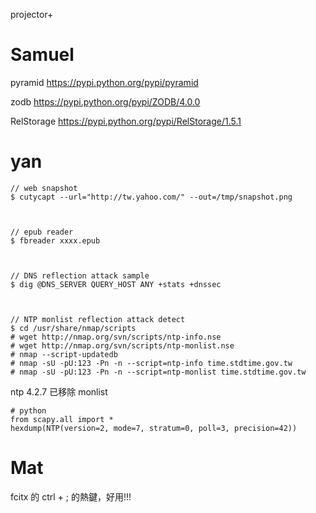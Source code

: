 
projector+



# Samuel

pyramid
<https://pypi.python.org/pypi/pyramid>  

zodb
<https://pypi.python.org/pypi/ZODB/4.0.0>  

RelStorage
<https://pypi.python.org/pypi/RelStorage/1.5.1>  


# yan


    // web snapshot
    $ cutycapt --url="http://tw.yahoo.com/" --out=/tmp/snapshot.png



    // epub reader
    $ fbreader xxxx.epub



    // DNS reflection attack sample
    $ dig @DNS_SERVER QUERY_HOST ANY +stats +dnssec



    // NTP monlist reflection attack detect
    $ cd /usr/share/nmap/scripts
    # wget http://nmap.org/svn/scripts/ntp-info.nse
    # wget http://nmap.org/svn/scripts/ntp-monlist.nse
    # nmap --script-updatedb
    # nmap -sU -pU:123 -Pn -n --script=ntp-info time.stdtime.gov.tw
    # nmap -sU -pU:123 -Pn -n --script=ntp-monlist time.stdtime.gov.tw


ntp 4.2.7 已移除 monlist


    # python
    from scapy.all import *
    hexdump(NTP(version=2, mode=7, stratum=0, poll=3, precision=42))


# Mat

fcitx 的 ctrl + ; 的熱鍵，好用!!!
